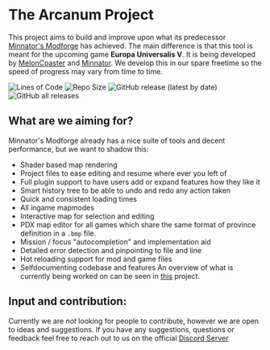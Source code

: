 # The Arcanum Project

This project aims to build and improve upon what its predecessor [Minnator's Modforge](https://github.com/Minnator/Minnators-Modforge) has achieved.
The main difference is that this tool is meant for the upcoming game **Europa Universalis V**.
It is being developed by [MelonCoaster](https://github.com/mel-co) and [Minnator](https://github.com/Minnator).
We develop this in our spare freetime so the speed of progress may vary from time to time.

![Lines of Code](https://tokei.rs/b1/github/Minnator/Arcanum) ![Repo Size](https://img.shields.io/github/repo-size/Minnator/Arcanum) ![GitHub release (latest by date)](https://img.shields.io/github/v/release/Minnator/Arcanum) ![GitHub all releases](https://img.shields.io/github/downloads/Minnator/Arcanum/total)

## What are we aiming for?
Minnator's Modforge already has a nice suite of tools and decent performance, but we want to shadow this:
- Shader based map rendering
- Project files to ease editing and resume where ever you left of
- Full plugin support to have users add or expand features how they like it
- Smart history tree to be able to undo and redo any action taken
- Quick and consistent loading times
- All ingame mapmodes
- Interactive map for selection and editing
- PDX map editor for all games which share the same format of province definition in a `.bmp` file.
- Mission / focus "autocompletion" and implementation aid
- Detailed error detection and pinpointing to file and line
- Hot reloading support for mod and game files
- Selfdocumenting codebase and features
An overview of what is currently being worked on can be seen in [this](https://github.com/users/Minnator/projects/2/views/2) project.

## Input and contribution:
Currently we are *not* looking for people to contribute, however we are open to ideas and suggestions. 
If you have any suggestions, questions or feedback feel free to reach out to us on the official [Discord Server](https://discord.gg/CXFGsEgugn)
